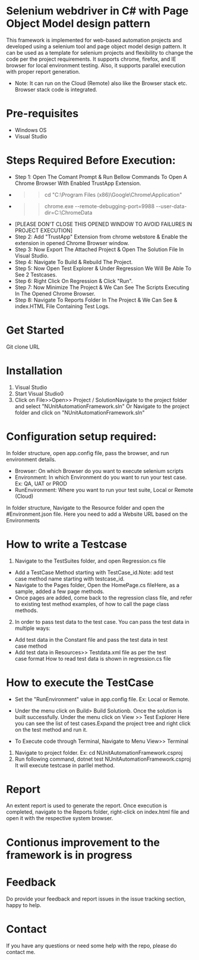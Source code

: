 # Selenium webdriver in C# with Page Object Model design pattern

This framework is implemented for web-based automation projects and developed using a selenium tool and page object model design pattern. It can be used as a template for selenium projects and flexibility to change the code per the project requirements.
It supports chrome, firefox, and IE browser for local environment testing. Also, it supports parallel execution with proper report generation.
* Note: It can run on the Cloud (Remote) also like the Browser stack etc. Browser stack code is integrated.

# Pre-requisites
* Windows OS
* Visual Studio

# Steps Required Before Execution:
* Step 1: Open The Comant Prompt & Run Bellow Commands To Open A Chrome Browser With Enabled TrustApp Extension.
* 	>> cd "C:\Program Files (x86)\Google\Chrome\Application\"
* 	>> chrome.exe --remote-debugging-port=9988 --user-data-dir=C:\ChromeData
* [PLEASE DON'T CLOSE THIS OPENED WINDOW TO AVOID FAILURES IN PROJECT EXECUTION]
* Step 2: Add "TrustApp" Extension from chrome webstore & Enable the extension in opened Chrome Browser window.
* Step 3: Now Export The Attached Project & Open The Solution File In Visual Studio.
* Step 4: Navigate To Build & Rebuild The Project.
* Step 5: Now Open Test Explorer & Under Regression We Will Be Able To See 2 Testcases.
* Step 6: Right Click On Regression & Click "Run".
* Step 7: Now Minimize The Project & We Can See The Scripts Executing In The Opened Chrome Browser.
* Step 8: Navigate To Reports Folder In The Project & We Can See & index.HTML File Containing Test Logs.

# Get Started
Git clone URL

# Installation

1. Visual Studio
2. Start Visual Studio0
3.  Click on File>>Open>> Project / SolutionNavigate to the project folder and select "NUnitAutomationFramework.sln"
                    Or 
Navigate to the project folder and click on "NUnitAutomationFramework.sln"

# Configuration setup required:
In folder structure, open app.config file, pass the browser, and run environment details.
* Browser: On which Browser do you want to execute selenium scripts
* Environment: In which Environment do you want to run your test case. Ex: QA, UAT or PROD
* RunEnvironment: Where you want to run your test suite, Local or Remote (Cloud)

In folder structure, Navigate to the Resource folder and open the #Environment.json file. Here you need to add a Website URL based on the Environments

# How to write a Testcase
1. Navigate to the TestSuites folder, and open Regression.cs file
* Add a TestCase Method starting with TestCase_id.Note: add test case method name starting with testcase_id.
* Navigate to the Pages folder, Open the HomePage.cs fileHere, as a sample, added a few page methods. 
* Once pages are added, come back to the regression class file, and refer to existing test method examples, of how to call the page class methods.

2. In order to pass test data to the test case. You can pass the test data in multiple ways: 
* Add test data in the Constant file and pass the test data in test case method
* Add test data in Resources>> Testdata.xml file as per the test case format How to read test data is shown in regression.cs file

# How to execute the TestCase 
* Set the "RunEnvironment" value in app.config file. Ex: Local or Remote.
* Under the menu click on Build> Build Solutionb. Once the solution is built successfully. Under the menu click on View >> Test Explorer
Here you can see the list of test cases.Expand the project tree and right click on the test method and run it.

* To Execute code through Terminal, Navigate to Menu View>> Terminal
1. Navigate to project folder. Ex: cd NUnitAutomationFramework.csproj
2. Run following command, dotnet test NUnitAutomationFramework.csproj 
It will execute testcase in parllel method.


# Report
An extent report is used to generate the report. Once execution is completed, navigate to the Reports folder, right-click on index.html file and open it with the respective system browser.

# Contionus improvement to the framework is in progress

# Feedback
Do provide your feedback and report issues in the issue tracking section, happy to help.

# Contact
If you have any questions or need some help with the repo, please do contact me.




